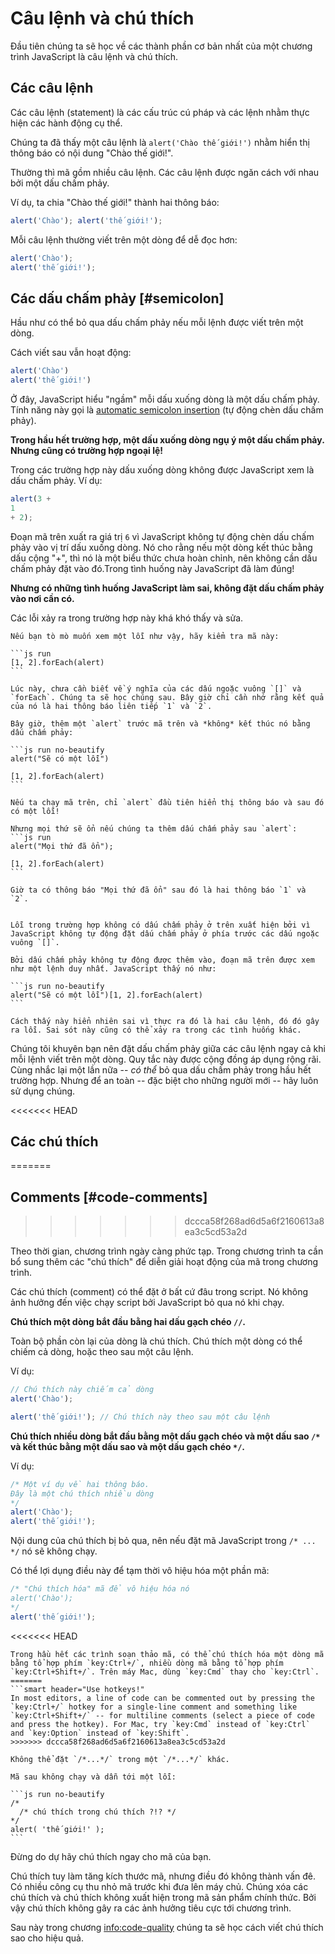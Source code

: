 # Câu lệnh và chú thích

Đầu tiên chúng ta sẽ học về các thành phần cơ bản nhất của một chương trình JavaScript là câu lệnh và chú thích.

## Các câu lệnh

Các câu lệnh (statement) là các cấu trúc cú pháp và các lệnh nhằm thực hiện các hành động cụ thể.

Chúng ta đã thấy một câu lệnh là `alert('Chào thế giới!')` nhằm hiển thị thông báo có nội dung "Chào thế giới!".

Thường thì mã gồm nhiều câu lệnh. Các câu lệnh được ngăn cách với nhau bởi một dấu chấm phảy.

Ví dụ, ta chia "Chào thế giới!" thành hai thông báo:

```js run no-beautify
alert('Chào'); alert('thế giới!');
```

Mỗi câu lệnh thường viết trên một dòng để dễ đọc hơn:

```js run no-beautify
alert('Chào');
alert('thế giới!');
```

## Các dấu chấm phảy [#semicolon]

Hầu như có thể bỏ qua dấu chấm phảy nếu mỗi lệnh được viết trên một dòng.

Cách viết sau vẫn hoạt động:

```js run no-beautify
alert('Chào')
alert('thế giới!')
```

Ở đây, JavaScript hiểu "ngầm" mỗi dấu xuống dòng là một dấu chấm phảy. Tính năng này gọi là [automatic semicolon insertion](https://tc39.github.io/ecma262/#sec-automatic-semicolon-insertion) (tự động chèn dấu chấm phảy).

**Trong hầu hết trường hợp, một dấu xuống dòng ngụ ý một dấu chấm phảy. Nhưng cũng có trường hợp ngoại lệ!**

Trong các trường hợp này dấu xuống dòng không được JavaScript xem là dấu chấm phảy. Ví dụ:

```js run no-beautify
alert(3 +
1
+ 2);
```

Đoạn mã trên xuất ra giá trị `6` vì JavaScript không tự động chèn dấu chấm phảy vào vị trí dấu xuống dòng. Nó cho rằng nếu một dòng kết thúc bằng dấu cộng "+", thì nó là một biểu thức chưa hoàn chỉnh, nên không cần dấu chấm phảy đặt vào đó.Trong tình huống này JavaScript đã làm đúng!

**Nhưng có những tình huống JavaScript làm sai, không đặt dấu chấm phảy vào nơi cần có.**

Các lỗi xảy ra trong trường hợp này khá khó thấy và sửa.

````smart header="Một ví dụ về lỗi"
Nếu bạn tò mò muốn xem một lỗi như vậy, hãy kiểm tra mã này:

```js run
[1, 2].forEach(alert)
```

Lúc này, chưa cần biết về ý nghĩa của các dấu ngoặc vuông `[]` và `forEach`. Chúng ta sẽ học chúng sau. Bây giờ chỉ cần nhớ rằng kết quả của nó là hai thông báo liên tiếp `1` và `2`.

Bây giờ, thêm một `alert` trước mã trên và *không* kết thúc nó bằng dấu chấm phảy:

```js run no-beautify
alert("Sẽ có một lỗi")

[1, 2].forEach(alert)
```

Nếu ta chạy mã trên, chỉ `alert` đầu tiên hiển thị thông báo và sau đó có một lỗi!

Nhưng mọi thứ sẽ ổn nếu chúng ta thêm dấu chấm phảy sau `alert`:
```js run
alert("Mọi thứ đã ổn");

[1, 2].forEach(alert)  
```

Giờ ta có thông báo "Mọi thứ đã ổn" sau đó là hai thông báo `1` và `2`.


Lỗi trong trường hợp không có dấu chấm phảy ở trên xuất hiện bởi vì JavaScript không tự động đặt dấu chấm phảy ở phía trước các dấu ngoặc vuông `[]`.

Bởi dấu chấm phảy không tự động được thêm vào, đoạn mã trên được xem như một lệnh duy nhất. JavaScript thấy nó như:

```js run no-beautify
alert("Sẽ có một lỗi")[1, 2].forEach(alert)
```

Cách thấy này hiển nhiên sai vì thực ra đó là hai câu lệnh, đó đó gây ra lỗi. Sai sót này cũng có thể xảy ra trong các tình huống khác.
````

Chúng tôi khuyên bạn nên đặt dấu chấm phảy giữa các câu lệnh ngay cả khi mỗi lệnh viết trên một dòng. Quy tắc này được cộng đồng áp dụng rộng rãi. Cùng nhắc lại một lần nữa -- *có thể* bỏ qua dấu chấm phảy trong hầu hết trường hợp. Nhưng để an toàn -- đặc biệt cho những người mới -- hãy luôn sử dụng chúng.

<<<<<<< HEAD
## Các chú thích
=======
## Comments [#code-comments]
>>>>>>> dccca58f268ad6d5a6f2160613a8ea3c5cd53a2d

Theo thời gian, chương trình ngày càng phức tạp. Trong chương trình ta cần bổ sung thêm các "chú thích" để diễn giải hoạt động của mã trong chương trình.

Các chú thích (comment) có thể đặt ở bất cứ đâu trong script. Nó không ảnh hưởng đến việc chạy script bởi JavaScript bỏ qua nó khi chạy.

**Chú thích một dòng bắt đầu bằng hai dấu gạch chéo `//`.**

Toàn bộ phần còn lại của dòng là chú thích. Chú thích một dòng có thể chiếm cả dòng, hoặc theo sau một câu lệnh.

Ví dụ:
```js run
// Chú thích này chiếm cả dòng
alert('Chào');

alert('thế giới!'); // Chú thích này theo sau một câu lệnh
```

**Chú thích nhiều dòng bắt đầu bằng một dấu gạch chéo và một dấu sao <code>/&#42;</code> và kết thúc bằng một dấu sao và một dấu gạch chéo <code>&#42;/</code>.**

Ví dụ:

```js run
/* Một ví dụ về hai thông báo.
Đây là một chú thích nhiều dòng
*/
alert('Chào');
alert('thế giới!');
```

Nội dung của chú thích bị bỏ qua, nên nếu đặt mã JavaScript trong <code>/&#42; ... &#42;/</code> nó sẽ không chạy.

Có thể lợi dụng điều này để tạm thời vô hiệu hóa một phần mã:

```js run
/* "Chú thích hóa" mã để vô hiệu hóa nó
alert('Chào');
*/
alert('thế giới!');
```

<<<<<<< HEAD
```smart header="Dùng phím tắt!"
Trong hầu hết các trình soạn thảo mã, có thể chú thích hóa một dòng mã bằng tổ hợp phím `key:Ctrl+/`, nhiều dòng mã bằng tổ hợp phím `key:Ctrl+Shift+/`. Trên máy Mac, dùng `key:Cmd` thay cho `key:Ctrl`.
=======
```smart header="Use hotkeys!"
In most editors, a line of code can be commented out by pressing the `key:Ctrl+/` hotkey for a single-line comment and something like `key:Ctrl+Shift+/` -- for multiline comments (select a piece of code and press the hotkey). For Mac, try `key:Cmd` instead of `key:Ctrl` and `key:Option` instead of `key:Shift`.
>>>>>>> dccca58f268ad6d5a6f2160613a8ea3c5cd53a2d
```

````warn header="Không được phép đặt một chú thích trong một chú thích khác (nested comment)!"
Không thể đặt `/*...*/` trong một `/*...*/` khác.

Mã sau không chạy và dẫn tới một lỗi:

```js run no-beautify
/*
  /* chú thích trong chú thích ?!? */
*/
alert( 'thế giới!' );
```
````

Đừng do dự hãy chú thích ngay cho mã của bạn.

Chú thích tuy làm tăng kích thước mã, nhưng điều đó không thành vấn đê. Có nhiều công cụ thu nhỏ mã trước khi đưa lên máy chủ. Chúng xóa các chú thích và chú thích không xuất hiện trong mã sản phẩm chính thức. Bởi vậy chú thích không gây ra các ảnh hưởng tiêu cực tới chương trình.

Sau này trong chương <info:code-quality> chúng ta sẽ học cách viết chú thích sao cho hiệu quả.
